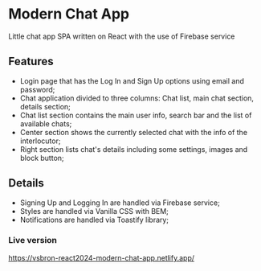 # Modern Chat App

Little chat app SPA written on React with the use of Firebase service

## Features

- Login page that has the Log In and Sign Up options using email and password;
- Chat application divided to three columns: Chat list, main chat section, details section;
- Chat list section contains the main user info, search bar and the list of available chats;
- Center section shows the currently selected chat with the info of the interlocutor;
- Right section lists chat's details including some settings, images and block button;

## Details

- Signing Up and Logging In are handled via Firebase service;
- Styles are handled via Vanilla CSS with BEM;
- Notifications are handled via Toastify library;

### Live version

https://vsbron-react2024-modern-chat-app.netlify.app/
